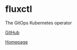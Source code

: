# fluxctl

The GitOps Kubernetes operator

[GitHub](https://github.com/fluxcd/flux)

[Homepage](https://fluxcd.io/)
